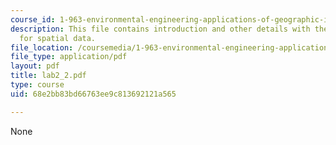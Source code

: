 ```yaml
---
course_id: 1-963-environmental-engineering-applications-of-geographic-information-systems-fall-2004
description: This file contains introduction and other details with the help of slides
  for spatial data.
file_location: /coursemedia/1-963-environmental-engineering-applications-of-geographic-information-systems-fall-2004/68e2bb83bd66763ee9c813692121a565_lab2_2.pdf
file_type: application/pdf
layout: pdf
title: lab2_2.pdf
type: course
uid: 68e2bb83bd66763ee9c813692121a565

---
```

None